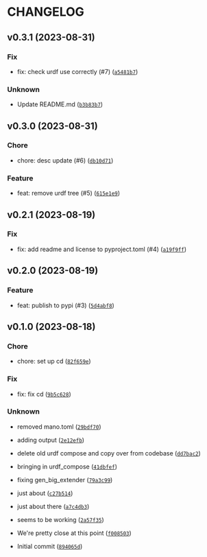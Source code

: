 # CHANGELOG



## v0.3.1 (2023-08-31)

### Fix

* fix: check urdf use correctly (#7) ([`a5481b7`](https://github.com/tutorintelligence/urdf-compose/commit/a5481b7ede06575fcfb03a54b94aa418d9c2f2a8))

### Unknown

* Update README.md ([`b3b83b7`](https://github.com/tutorintelligence/urdf-compose/commit/b3b83b7d211819c0aa9220b6e54444dada2afe07))


## v0.3.0 (2023-08-31)

### Chore

* chore: desc update (#6) ([`db10d71`](https://github.com/tutorintelligence/urdf-compose/commit/db10d71fd2a11d4427f4cabd442cd2274d79830e))

### Feature

* feat: remove urdf tree (#5) ([`615e1e9`](https://github.com/tutorintelligence/urdf-compose/commit/615e1e94485aa0bd2a9b2c0c8598d211fdb58b37))


## v0.2.1 (2023-08-19)

### Fix

* fix: add readme and license to pyproject.toml (#4) ([`a19f9ff`](https://github.com/tutorintelligence/urdf-compose/commit/a19f9ff4882722517b10190ac3e5b59c83c39bcd))


## v0.2.0 (2023-08-19)

### Feature

* feat: publish to pypi (#3) ([`5d4abf8`](https://github.com/tutorintelligence/urdf-compose/commit/5d4abf80c58a9eb837919a38339ea5dae7244457))


## v0.1.0 (2023-08-18)

### Chore

* chore: set up cd ([`82f659e`](https://github.com/tutorintelligence/urdf-compose/commit/82f659e4a0f57f46d2e082c72908bb58fcfc1ff1))

### Fix

* fix: fix cd ([`9b5c628`](https://github.com/tutorintelligence/urdf-compose/commit/9b5c6282bdcbb115af2b8a65f03f0fafeacb12d0))

### Unknown

* removed mano.toml ([`29bdf70`](https://github.com/tutorintelligence/urdf-compose/commit/29bdf70dd6628bfddfe7a5b1689b311b4e244e8d))

* adding output ([`2e12efb`](https://github.com/tutorintelligence/urdf-compose/commit/2e12efb701aaa93d49827fe77f2478b5d02aa563))

* delete old urdf compose and copy over from codebase ([`dd7bac2`](https://github.com/tutorintelligence/urdf-compose/commit/dd7bac2b8114cfea1f3e1d96ea833751785c6a06))

* bringing in urdf_compose ([`41dbfef`](https://github.com/tutorintelligence/urdf-compose/commit/41dbfef2dfe6b045ee4fc9370d52ab64d1ec4db5))

* fixing gen_big_extender ([`79a3c99`](https://github.com/tutorintelligence/urdf-compose/commit/79a3c99de5dc090bfd80eefb7e1066a5247bcadd))

* just about ([`c27b514`](https://github.com/tutorintelligence/urdf-compose/commit/c27b514087cdfe9d07b045d46b1ee98970dc0268))

* just about there ([`a7c4db3`](https://github.com/tutorintelligence/urdf-compose/commit/a7c4db3c13a6e515cbc119b8f9e7ed4f13b0d00e))

* seems to be working ([`2a57f35`](https://github.com/tutorintelligence/urdf-compose/commit/2a57f3548a4610e59bc938558658b7c12f0162f0))

* We&#39;re pretty close at this point ([`f008503`](https://github.com/tutorintelligence/urdf-compose/commit/f00850332c4e9d12c170da4904a6f7c971549be7))

* Initial commit ([`894065d`](https://github.com/tutorintelligence/urdf-compose/commit/894065dfa8a230e229ae07391b4164d271765983))
